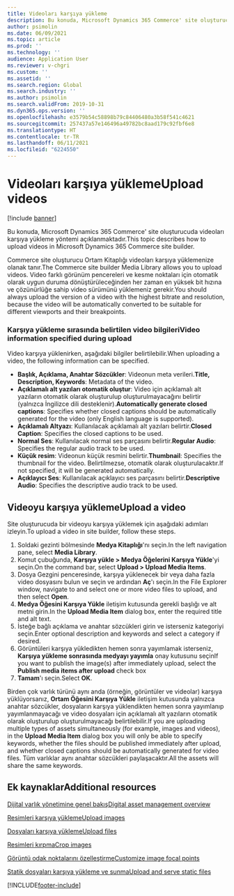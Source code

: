 ```yaml
---
title: Videoları karşıya yükleme
description: Bu konuda, Microsoft Dynamics 365 Commerce' site oluşturucuda videoları karşıya yükleme yöntemi açıklanmaktadır.
author: psimolin
ms.date: 06/09/2021
ms.topic: article
ms.prod: ''
ms.technology: ''
audience: Application User
ms.reviewer: v-chgri
ms.custom: ''
ms.assetid: ''
ms.search.region: Global
ms.search.industry: ''
ms.author: psimolin
ms.search.validFrom: 2019-10-31
ms.dyn365.ops.version: ''
ms.openlocfilehash: e3579b54c58898b79c84406480a3b58f541c4621
ms.sourcegitcommit: 257437a57e146496a49782bc8aad179c92fbf6e8
ms.translationtype: HT
ms.contentlocale: tr-TR
ms.lasthandoff: 06/11/2021
ms.locfileid: "6224550"
---
```

# <a name="upload-videos"></a><span data-ttu-id="1b8d9-103">Videoları karşıya yükleme</span><span class="sxs-lookup"><span data-stu-id="1b8d9-103">Upload videos</span></span>

[!include [banner](includes/banner.md)]

<span data-ttu-id="1b8d9-104">Bu konuda, Microsoft Dynamics 365 Commerce' site oluşturucuda videoları karşıya yükleme yöntemi açıklanmaktadır.</span><span class="sxs-lookup"><span data-stu-id="1b8d9-104">This topic describes how to upload videos in Microsoft Dynamics 365 Commerce site builder.</span></span>

<span data-ttu-id="1b8d9-105">Commerce site oluşturucu Ortam Kitaplığı videoları karşıya yüklemenize olanak tanır.</span><span class="sxs-lookup"><span data-stu-id="1b8d9-105">The Commerce site builder Media Library allows you to upload videos.</span></span> <span data-ttu-id="1b8d9-106">Video farklı görünüm pencereleri ve kesme noktaları için otomatik olarak uygun duruma dönüştürüleceğinden her zaman en yüksek bit hızına ve çözünürlüğe sahip video sürümünü yüklemeniz gerekir.</span><span class="sxs-lookup"><span data-stu-id="1b8d9-106">You should always upload the version of a video with the highest bitrate and resolution, because the video will be automatically converted to be suitable for different viewports and their breakpoints.</span></span>

### <a name="video-information-specified-during-upload"></a><span data-ttu-id="1b8d9-107">Karşıya yükleme sırasında belirtilen video bilgileri</span><span class="sxs-lookup"><span data-stu-id="1b8d9-107">Video information specified during upload</span></span>

<span data-ttu-id="1b8d9-108">Video karşıya yüklenirken, aşağıdaki bilgiler belirtilebilir.</span><span class="sxs-lookup"><span data-stu-id="1b8d9-108">When uploading a video, the following information can be specified.</span></span>

- <span data-ttu-id="1b8d9-109">**Başlık, Açıklama, Anahtar Sözcükler**: Videonun meta verileri.</span><span class="sxs-lookup"><span data-stu-id="1b8d9-109">**Title, Description, Keywords**: Metadata of the video.</span></span>
- <span data-ttu-id="1b8d9-110">**Açıklamalı alt yazıları otomatik oluştur**: Video için açıklamalı alt yazıların otomatik olarak oluşturulup oluşturulmayacağını belirtir (yalnızca İngilizce dili desteklenir).</span><span class="sxs-lookup"><span data-stu-id="1b8d9-110">**Automatically generate closed captions**: Specifies whether closed captions should be automatically generated for the video (only English language is supported).</span></span> 
- <span data-ttu-id="1b8d9-111">**Açıklamalı Altyazı**: Kullanılacak açıklamalı alt yazıları belirtir.</span><span class="sxs-lookup"><span data-stu-id="1b8d9-111">**Closed Caption**: Specifies the closed captions to be used.</span></span>
- <span data-ttu-id="1b8d9-112">**Normal Ses**: Kullanılacak normal ses parçasını belirtir.</span><span class="sxs-lookup"><span data-stu-id="1b8d9-112">**Regular Audio**: Specifies the regular audio track to be used.</span></span>
- <span data-ttu-id="1b8d9-113">**Küçük resim**: Videonun küçük resmini belirtir.</span><span class="sxs-lookup"><span data-stu-id="1b8d9-113">**Thumbnail**: Specifies the thumbnail for the video.</span></span> <span data-ttu-id="1b8d9-114">Belirtilmezse, otomatik olarak oluşturulacaktır.</span><span class="sxs-lookup"><span data-stu-id="1b8d9-114">If not specified, it will be generated automatically.</span></span>
- <span data-ttu-id="1b8d9-115">**Açıklayıcı Ses**: Kullanılacak açıklayıcı ses parçasını belirtir.</span><span class="sxs-lookup"><span data-stu-id="1b8d9-115">**Descriptive Audio**: Specifies the descriptive audio track to be used.</span></span>

## <a name="upload-a-video"></a><span data-ttu-id="1b8d9-116">Videoyu karşıya yükleme</span><span class="sxs-lookup"><span data-stu-id="1b8d9-116">Upload a video</span></span>

<span data-ttu-id="1b8d9-117">Site oluşturucuda bir videoyu karşıya yüklemek için aşağıdaki adımları izleyin.</span><span class="sxs-lookup"><span data-stu-id="1b8d9-117">To upload a video in site builder, follow these steps.</span></span>

1. <span data-ttu-id="1b8d9-118">Soldaki gezinti bölmesinde **Medya Kitaplığı**'nı seçin.</span><span class="sxs-lookup"><span data-stu-id="1b8d9-118">In the left navigation pane, select **Media Library**.</span></span>
1. <span data-ttu-id="1b8d9-119">Komut çubuğunda, **Karşıya yükle \> Medya Öğelerini Karşıya Yükle**'yi seçin.</span><span class="sxs-lookup"><span data-stu-id="1b8d9-119">On the command bar, select **Upload \> Upload Media Items**.</span></span>
1. <span data-ttu-id="1b8d9-120">Dosya Gezgini penceresinde, karşıya yüklenecek bir veya daha fazla video dosyasını bulun ve seçin ve ardından **Aç**'ı seçin.</span><span class="sxs-lookup"><span data-stu-id="1b8d9-120">In the File Explorer window, navigate to and select one or more video files to upload, and then select **Open**.</span></span>
1. <span data-ttu-id="1b8d9-121">**Medya Öğesini Karşıya Yükle** iletişim kutusunda gerekli başlığı ve alt metni girin.</span><span class="sxs-lookup"><span data-stu-id="1b8d9-121">In the **Upload Media Item** dialog box, enter the required title and alt text.</span></span>
1. <span data-ttu-id="1b8d9-122">İsteğe bağlı açıklama ve anahtar sözcükleri girin ve isterseniz kategoriyi seçin.</span><span class="sxs-lookup"><span data-stu-id="1b8d9-122">Enter optional description and keywords and select a category if desired.</span></span> 
1. <span data-ttu-id="1b8d9-123">Görüntüleri karşıya yükledikten hemen sonra yayımlamak isterseniz, **Karşıya yükleme sonrasında medyayı yayımla** onay kutusunu seçin</span><span class="sxs-lookup"><span data-stu-id="1b8d9-123">If you want to publish the image(s) after immediately upload, select the **Publish media items after upload** check box</span></span>
1. <span data-ttu-id="1b8d9-124">**Tamam**'ı seçin.</span><span class="sxs-lookup"><span data-stu-id="1b8d9-124">Select **OK**.</span></span>

<span data-ttu-id="1b8d9-125">Birden çok varlık türünü aynı anda (örneğin, görüntüler ve videolar) karşıya yüklüyorsanız, **Ortam Öğesini Karşıya Yükle** iletişim kutusunda yalnızca anahtar sözcükler, dosyaların karşıya yüklendikten hemen sonra yayımlanıp yayımlanmayacağı ve video dosyaları için açıklamalı alt yazıların otomatik olarak oluşturulup oluşturulmayacağı belirtilebilir.</span><span class="sxs-lookup"><span data-stu-id="1b8d9-125">If you are uploading multiple types of assets simultaneously (for example, images and videos), in the **Upload Media Item** dialog box you will only be able to specify keywords, whether the files should be published immediately after upload, and whether closed captions should be automatically generated for video files.</span></span> <span data-ttu-id="1b8d9-126">Tüm varlıklar aynı anahtar sözcükleri paylaşacaktır.</span><span class="sxs-lookup"><span data-stu-id="1b8d9-126">All the assets will share the same keywords.</span></span>

## <a name="additional-resources"></a><span data-ttu-id="1b8d9-127">Ek kaynaklar</span><span class="sxs-lookup"><span data-stu-id="1b8d9-127">Additional resources</span></span>

[<span data-ttu-id="1b8d9-128">Dijital varlık yönetimine genel bakış</span><span class="sxs-lookup"><span data-stu-id="1b8d9-128">Digital asset management overview</span></span>](dam-overview.md)

[<span data-ttu-id="1b8d9-129">Resimleri karşıya yükleme</span><span class="sxs-lookup"><span data-stu-id="1b8d9-129">Upload images</span></span>](dam-upload-images.md)

[<span data-ttu-id="1b8d9-130">Dosyaları karşıya yükleme</span><span class="sxs-lookup"><span data-stu-id="1b8d9-130">Upload files</span></span>](dam-upload-files.md)

[<span data-ttu-id="1b8d9-131">Resimleri kırpma</span><span class="sxs-lookup"><span data-stu-id="1b8d9-131">Crop images</span></span>](dam-crop-images.md)

[<span data-ttu-id="1b8d9-132">Görüntü odak noktalarını özelleştirme</span><span class="sxs-lookup"><span data-stu-id="1b8d9-132">Customize image focal points</span></span>](dam-custom-focal-point.md)

[<span data-ttu-id="1b8d9-133">Statik dosyaları karşıya yükleme ve sunma</span><span class="sxs-lookup"><span data-stu-id="1b8d9-133">Upload and serve static files</span></span>](upload-serve-static-files.md)


[!INCLUDE[footer-include](../includes/footer-banner.md)]
